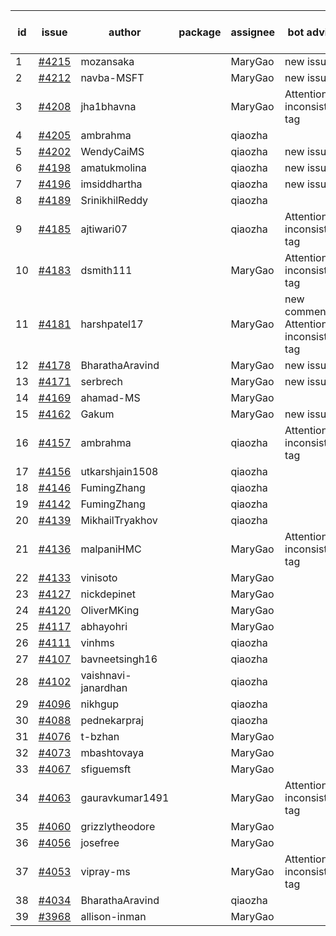 | id | issue | author | package | assignee | bot advice | created date of issue | target release date | date from target |
| ------ | ------ | ------ | ------ | ------ | ------ | ------ | ------ | :-----: |
| 1 | [#4215](https://github.com/Azure/sdk-release-request/issues/4215) | mozansaka |  | MaryGao | new issue. | 05-30 | 06-23 |  |
| 2 | [#4212](https://github.com/Azure/sdk-release-request/issues/4212) | navba-MSFT |  | MaryGao | new issue. | 05-30 | 06-23 |  |
| 3 | [#4208](https://github.com/Azure/sdk-release-request/issues/4208) | jha1bhavna |  | MaryGao | Attention to inconsistent tag | 05-29 | 06-23 |  |
| 4 | [#4205](https://github.com/Azure/sdk-release-request/issues/4205) | ambrahma |  | qiaozha |  | 05-26 | 06-23 |  |
| 5 | [#4202](https://github.com/Azure/sdk-release-request/issues/4202) | WendyCaiMS |  | qiaozha | new issue. | 05-25 | 06-23 |  |
| 6 | [#4198](https://github.com/Azure/sdk-release-request/issues/4198) | amatukmolina |  | qiaozha | new issue. | 05-25 | 06-23 |  |
| 7 | [#4196](https://github.com/Azure/sdk-release-request/issues/4196) | imsiddhartha |  | qiaozha | new issue. | 05-25 | 06-23 |  |
| 8 | [#4189](https://github.com/Azure/sdk-release-request/issues/4189) | SrinikhilReddy |  | qiaozha |  | 05-23 | 06-23 |  |
| 9 | [#4185](https://github.com/Azure/sdk-release-request/issues/4185) | ajtiwari07 |  | qiaozha | Attention to inconsistent tag | 05-22 | 06-23 |  |
| 10 | [#4183](https://github.com/Azure/sdk-release-request/issues/4183) | dsmith111 |  | MaryGao | Attention to inconsistent tag | 05-19 | 06-23 |  |
| 11 | [#4181](https://github.com/Azure/sdk-release-request/issues/4181) | harshpatel17 |  | MaryGao | new comment. Attention to inconsistent tag | 05-18 | 06-23 |  |
| 12 | [#4178](https://github.com/Azure/sdk-release-request/issues/4178) | BharathaAravind |  | MaryGao | new issue. | 05-18 | 06-23 |  |
| 13 | [#4171](https://github.com/Azure/sdk-release-request/issues/4171) | serbrech |  | MaryGao | new issue. | 05-18 | 06-23 |  |
| 14 | [#4169](https://github.com/Azure/sdk-release-request/issues/4169) | ahamad-MS |  | MaryGao |  | 05-16 | 06-23 |  |
| 15 | [#4162](https://github.com/Azure/sdk-release-request/issues/4162) | Gakum |  | MaryGao | new issue. | 05-14 | 06-23 |  |
| 16 | [#4157](https://github.com/Azure/sdk-release-request/issues/4157) | ambrahma |  | qiaozha | Attention to inconsistent tag | 05-11 | 05-26 |  |
| 17 | [#4156](https://github.com/Azure/sdk-release-request/issues/4156) | utkarshjain1508 |  | qiaozha |  | 05-11 | 05-26 |  |
| 18 | [#4146](https://github.com/Azure/sdk-release-request/issues/4146) | FumingZhang |  | qiaozha |  | 05-08 | 05-26 |  |
| 19 | [#4142](https://github.com/Azure/sdk-release-request/issues/4142) | FumingZhang |  | qiaozha |  | 05-08 | 05-26 |  |
| 20 | [#4139](https://github.com/Azure/sdk-release-request/issues/4139) | MikhailTryakhov |  | qiaozha |  | 05-07 | 05-26 |  |
| 21 | [#4136](https://github.com/Azure/sdk-release-request/issues/4136) | malpaniHMC |  | MaryGao | Attention to inconsistent tag | 05-05 | 05-26 |  |
| 22 | [#4133](https://github.com/Azure/sdk-release-request/issues/4133) | vinisoto |  | MaryGao |  | 05-05 | 05-26 |  |
| 23 | [#4127](https://github.com/Azure/sdk-release-request/issues/4127) | nickdepinet |  | MaryGao |  | 05-04 | 05-26 |  |
| 24 | [#4120](https://github.com/Azure/sdk-release-request/issues/4120) | OliverMKing |  | MaryGao |  | 05-01 | 05-26 |  |
| 25 | [#4117](https://github.com/Azure/sdk-release-request/issues/4117) | abhayohri |  | MaryGao |  | 05-01 | 05-26 |  |
| 26 | [#4111](https://github.com/Azure/sdk-release-request/issues/4111) | vinhms |  | qiaozha |  | 04-28 | 05-26 |  |
| 27 | [#4107](https://github.com/Azure/sdk-release-request/issues/4107) | bavneetsingh16 |  | qiaozha |  | 04-28 | 05-26 |  |
| 28 | [#4102](https://github.com/Azure/sdk-release-request/issues/4102) | vaishnavi-janardhan |  | qiaozha |  | 04-27 | 05-26 |  |
| 29 | [#4096](https://github.com/Azure/sdk-release-request/issues/4096) | nikhgup |  | qiaozha |  | 04-26 | 05-26 |  |
| 30 | [#4088](https://github.com/Azure/sdk-release-request/issues/4088) | pednekarpraj |  | qiaozha |  | 04-25 | 05-26 |  |
| 31 | [#4076](https://github.com/Azure/sdk-release-request/issues/4076) | t-bzhan |  | MaryGao |  | 04-23 | 05-26 |  |
| 32 | [#4073](https://github.com/Azure/sdk-release-request/issues/4073) | mbashtovaya |  | MaryGao |  | 04-21 | 05-26 |  |
| 33 | [#4067](https://github.com/Azure/sdk-release-request/issues/4067) | sfiguemsft |  | MaryGao |  | 04-20 | 05-26 |  |
| 34 | [#4063](https://github.com/Azure/sdk-release-request/issues/4063) | gauravkumar1491 |  | MaryGao | Attention to inconsistent tag | 04-18 | 05-26 |  |
| 35 | [#4060](https://github.com/Azure/sdk-release-request/issues/4060) | grizzlytheodore |  | MaryGao |  | 04-18 | 05-26 |  |
| 36 | [#4056](https://github.com/Azure/sdk-release-request/issues/4056) | josefree |  | MaryGao |  | 04-18 | 05-26 |  |
| 37 | [#4053](https://github.com/Azure/sdk-release-request/issues/4053) | vipray-ms |  | MaryGao | Attention to inconsistent tag | 04-17 | 05-26 |  |
| 38 | [#4034](https://github.com/Azure/sdk-release-request/issues/4034) | BharathaAravind |  | qiaozha |  | 04-12 | 04-28 |  |
| 39 | [#3968](https://github.com/Azure/sdk-release-request/issues/3968) | allison-inman |  | MaryGao |  | 03-22 | 04-28 |  |
